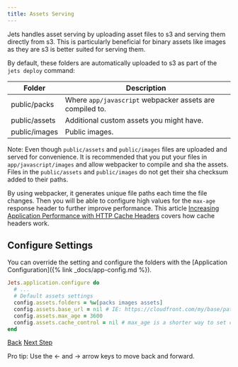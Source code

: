 ```yaml
---
title: Assets Serving
---
```


Jets handles asset serving by uploading asset files to s3 and serving them directly from s3. This is particularly beneficial for binary assets like images as they are s3 is better suited for serving them.

By default, these folders are automatically uploaded to s3 as part of the `jets deploy` command:

Folder | Description
--- | ---
public/packs | Where `app/javascript` webpacker assets are compiled to.
public/assets | Additional custom assets you might have.
public/images | Public images.

Note: Even though `public/assets` and `public/images` files are uploaded and served for convenience.  It is recommended that you put your files in `app/javascript/images` and allow webpacker to compile and sha the assets. Files in the `public/assets` and `public/images` do not get their sha checksum added to their paths.

By using webpacker, it generates unique file paths each time the file changes.  Then you will be able to configure high values for the `max-age` response header to further improve performance. This article [Increasing Application Performance with HTTP Cache Headers](https://devcenter.heroku.com/articles/increasing-application-performance-with-http-cache-headers) covers how cache headers work.

## Configure Settings

You can override the setting and configure the folders with the [Application Configuration]({% link _docs/app-config.md %}).

```ruby
Jets.application.configure do
  # ...
  # Default assets settings
  config.assets.folders = %w[packs images assets]
  config.assets.base_url = nil # IE: https://cloudfront.com/my/base/path
  config.assets.max_age = 3600
  config.assets.cache_control = nil # max_age is a shorter way to set cache_control
end
```

<a id="prev" class="btn btn-basic" href="{% link _docs/cors-support.md %}">Back</a>
<a id="next" class="btn btn-primary" href="{% link _docs/action-filters.md %}">Next Step</a>
<p class="keyboard-tip">Pro tip: Use the <- and -> arrow keys to move back and forward.</p>
